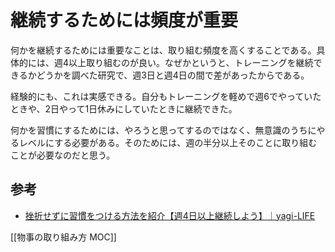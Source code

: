 # 継続するためには頻度が重要

何かを継続するためには重要なことは、取り組む頻度を高くすることである。具体的には、週4以上取り組むのが良い。なぜかというと、トレーニングを継続できるかどうかを調べた研究で、週3日と週4日の間で差があったからである。

経験的にも、これは実感できる。自分もトレーニングを軽めで週6でやっていたときや、2日やって1日休みにしていたときに継続できた。

何かを習慣にするためには、やろうと思ってするのではなく、無意識のうちにやるレベルにする必要がある。そのためには、週の半分以上そのことに取り組むことが必要なのだと思う。

## 参考

- [挫折せずに習慣をつける方法を紹介【週4日以上継続しよう】｜yagi-LIFE](https://yagilife07.com/habit-plan-technique/)

[[物事の取り組み方 MOC]]